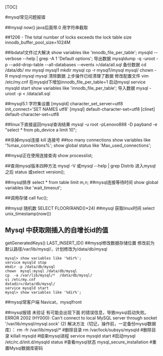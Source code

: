 [TOC]

#mysql常见问题报错

##mysql now() java后面带.0 
用字符串截取

##1206 - The total number of locks exceeds the lock table size
innodb_buffer_pool_size=1024M

##ibdata1文件过大解决
show variables like 'innodb_file_per_table';
mysqld --verbose --help | grep -A 1 'Default options';
导出数据
mysqldump -q -uroot -p --add-drop-table --all-databases --events >/data/all.sql
备份数据
cd /data/db/
 mv mysql mysql1
mkdir mysql 
cp -r mysql1/mysql mysql/
chown -R mysql:mysql mysql
清除数据
上步操作已经清理了数据
修改配置文件
vim /etc/my.cnf
在mysqld下增加innodb_file_per_table=1
启动mysql
service mysqld start
show variables like 'innodb_file_per_table';
导入数据
mysql -uroot -p < /data/all.sql 



##mysql5.1 字符集设置
[mysqld]
character_set_server=utf8
init_connect='SET NAMES utf8'
[mysql]
default-character-set=utf8
[clinet]
default-character-set=utf8




##linux下直接返回mysql查询结果
mysql -u root -pLenovo888 -D payband -e "select * from pb_device a limit 10";


##杀掉mysql连接
kill  连接号
##too many connections
show variables like '%max_connections%';
show global status like 'Max_used_connections';

##mysql正在使用连接查询
show processlist;

##查询mysql版本四种方法
	mysql -V 或mysql --help | grep Distrib
	进入mysql之后 status 或select version();
	
	


##mysql排序
select * from table limit m,n;
##mysql连接等待时间
show global variables like 'wait_timeout';

##调用存储
call fuc();

##mysql 随机数
SELECT FLOOR(RAND()*24) 
##mysql 获取linux时间
select unix_timestamp(now())
## Mysql 中获取刚插入的自增长id的值
getGeneratedKeys() 
LAST_INSERT_ID()
##mysql修改数据存储位置
修改前为默认路径/var/lib/mysql/，计划修改为/data/db/mysql

	mysql> show variables like '%dir%';
	service mysqld stop
	mkdir -p /data/db/mysql
	chown  mysql:mysql /data/db/mysql
	cp  -a /var/lib/mysql/*  /data/db/mysql/
	vi /etc/my.cnf
	datadir=/data/db/mysql/
	service mysqld start
	mysql> show variables like '%dir%';

##mysql常客户端
 Navicat，mysqlfront
	

##mysql报错 未验证
有可能会出现下面
的错误信息，导致mysql启动失败。
ERROR 2002 (HY000): Can't connect to local MySQL server through socket '/var/lib/mysql/mysql.sock' (2)
解决方法（切记，操作前，一定备份mysql数据库）：
rm -fr /var/lib/mysql/*      #删除目录
rm /var/lock/subsys/mysqld   #删除目录
killall mysqld   #结束mysql进程
service mysqld start  #启动mysql
/etc/rc.d/init.d/mysqld status   #查看mysql状态
mysql_secure_installation  #重置Mysql数据库密码
